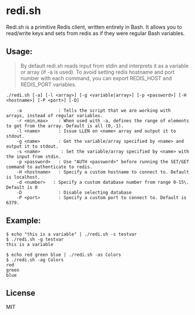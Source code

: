 # redi.sh

Redi.sh is a primitive Redis client, written entirely in Bash. It allows you to read/write keys and sets from redis as if they were regular Bash variables.

## Usage:

> By default redi.sh reads input from stdin and interprets it as a variable or array (if -a is used). To avoid setting redis hostname and port number with each command, you can export REDIS_HOST and REDIS_PORT variables.

```
./redi.sh [-a] [-l <array>] [-g <variable|array>] [-p <password>] [-H <hostname>] [-P <port>] [-D]

    -a              : Tells the script that we are working with arrays, instead of regular variables.
    -r <min,max>    : When used with -a, defines the range of elements to get from the array. Default is all (0,-1).
    -l <name>       : Issue LLEN on <name> array and output it to stdout.
    -g <name>       : Get the variable/array specified by <name> and output it to stdout.
    -s <name>        : Set the variable/array specified by <name> with the input from stdin.
    -p <password>   : Use "AUTH <password>" before running the SET/GET command to authenticate to redis.
    -H <hostname>   : Specify a custom hostname to connect to. Default is localhost.
    -d <number>   : Specify a custom database number from range 0-15\. Default is 0
    -D              : Disable selecting database
    -P <port>       : Specify a custom port to connect to. Default is 6379.
```

## Example:

```shell
$ echo "this is a variable" | ./redi.sh -s testvar
$ ./redi.sh -g testvar
this is a variable
```

```shell
$ echo red green blue | ./redi.sh -as Colors
$ ./redi.sh -ag Colors
red
green
blue
```

## License

MIT
